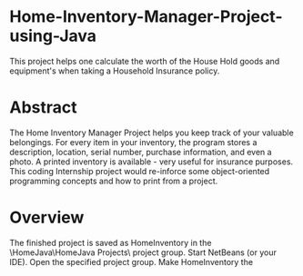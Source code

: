 # Home-Inventory-Manager-Project-using-Java
This project helps one calculate the worth of the House Hold goods and equipment's when taking a Household Insurance policy.

# Abstract
The Home Inventory Manager Project helps you keep track of your valuable belongings. For every item in your inventory, the program stores a description, location, serial number, purchase information, and even a photo. A printed inventory is available - very useful for insurance purposes. This coding Internship project would re-inforce some object-oriented programming concepts and how to print from a project.

# Overview
The finished project is saved as HomeInventory in the \HomeJava\HomeJava Projects\ project
group. Start NetBeans (or your IDE). Open the specified project group. Make HomeInventory the




